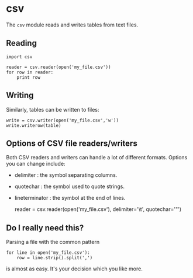 
# csv

The `csv` module reads and writes tables from text files.

## Reading

    import csv

    reader = csv.reader(open('my_file.csv'))
    for row in reader:
        print row

## Writing
Similarly, tables can be written to files:

    write = csv.writer(open('my_file.csv','w'))
    write.writerow(table)

## Options of CSV file readers/writers
Both CSV readers and writers can handle a lot of different formats. Options you can change include:

* delimiter : the symbol separating columns.
* quotechar : the symbol used to quote strings.
* lineterminator : the symbol at the end of lines.

    reader = csv.reader(open('my_file.csv'), delimiter='\t', quotechar='"')

## Do I really need this?

Parsing a file with the common pattern

    for line in open('my_file.csv'):
        row = line.strip().split(',')

is almost as easy. It's your decision which you like more.
